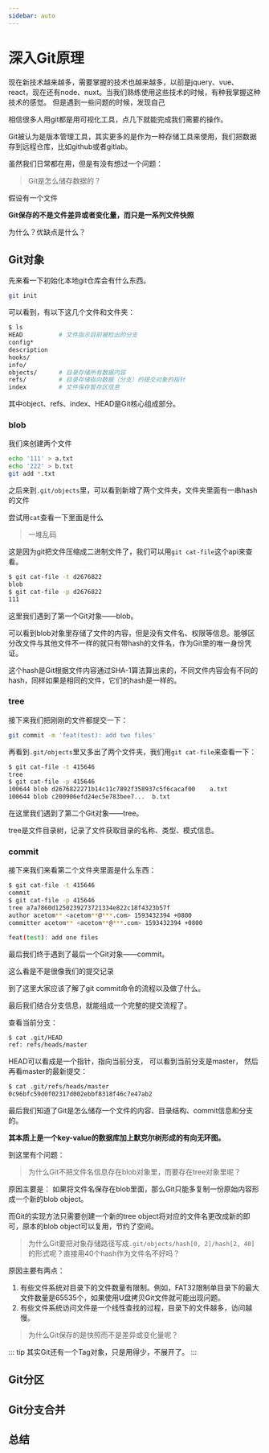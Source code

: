 ```yaml
---
sidebar: auto
---
```

# 深入Git原理

现在新技术越来越多，需要掌握的技术也越来越多，以前是jquery、vue、react，现在还有node、nuxt。当我们熟练使用这些技术的时候，有种我掌握这种技术的感觉。
但是遇到一些问题的时候，发现自己

相信很多人用git都是用可视化工具，点几下就能完成我们需要的操作。

Git被认为是版本管理工具，其实更多的是作为一种存储工具来使用，我们把数据存到远程仓库，比如github或者gitlab。

虽然我们日常都在用，但是有没有想过一个问题：

> Git是怎么储存数据的？

假设有一个文件

**Git保存的不是文件差异或者变化量，而只是一系列文件快照**

为什么？优缺点是什么？

## Git对象
先来看一下初始化本地git仓库会有什么东西。

``` bash
git init
```
可以看到，有以下这几个文件和文件夹：

``` bash
$ ls
HEAD          # 文件指示目前被检出的分支
config*
description
hooks/
info/
objects/      # 目录存储所有数据内容
refs/         # 目录存储指向数据（分支）的提交对象的指针
index         # 文件保存暂存区信息
```

其中object、refs、index、HEAD是Git核心组成部分。

### blob
我们来创建两个文件
```bash
echo '111' > a.txt
echo '222' > b.txt
git add *.txt
```
之后来到`.git/objects`里，可以看到新增了两个文件夹，文件夹里面有一串hash的文件

尝试用`cat`查看一下里面是什么
> 一堆乱码

这是因为git把文件压缩成二进制文件了，我们可以用`git cat-file`这个api来查看。
```bash
$ git cat-file -t d2676822
blob
$ git cat-file -p d2676822
111
```
这里我们遇到了第一个Git对象——blob。

可以看到blob对象里存储了文件的内容，但是没有文件名、权限等信息。能够区分改文件与其他文件不一样的就只有带hash的文件名，作为Git里的唯一身份凭证。

这个hash是Git根据文件内容通过SHA-1算法算出来的，不同文件内容会有不同的hash，同样如果是相同的文件，它们的hash是一样的。

### tree
接下来我们把刚刚的文件都提交一下：
```bash
git commit -m 'feat(test): add two files'
```
再看到`.git/objects`里又多出了两个文件夹，我们用`git cat-file`来查看一下：
```bash
$ git cat-file -t 415646 
tree
$ git cat-file -p 415646
100644 blob d2676822271b14c11c7892f358937c5f6cacaf00    a.txt
100644 blob c200906efd24ec5e783bee7...	b.txt
```
在这里我们遇到了第二个Git对象——tree。

tree是文件目录树，记录了文件获取目录的名称、类型、模式信息。

### commit
接下来我们来看第二个文件夹里面是什么东西：
```bash
$ git cat-file -t 415646 
commit
$ git cat-file -p 415646
tree a7a7860d1250239273721334e822c18f4323b57f
author acetom** <acetom**@***.com> 1593432394 +0800
committer acetom** <acetom**@***.com> 1593432394 +0800

feat(test): add one files
```
最后我们终于遇到了最后一个Git对象——commit。

这么看是不是很像我们的提交记录

到了这里大家应该了解了git commit命令的流程以及做了什么。

最后我们结合分支信息，就能组成一个完整的提交流程了。

查看当前分支：
```bash
$ cat .git/HEAD
ref: refs/heads/master
```
HEAD可以看成是一个指针，指向当前分支，
可以看到当前分支是master，
然后再看master的最新提交：
```bash
$ cat .git/refs/heads/master
0c96bfc59d0f02317d002ebbf8318f46c7e47ab2
```

最后我们知道了Git是怎么储存一个文件的内容、目录结构、commit信息和分支的。

**其本质上是一个key-value的数据库加上默克尔树形成的有向无环图。**

到这里有个问题：
> 为什么Git不把文件名信息存在blob对象里，而要存在tree对象里呢？

原因主要是：
如果将文件名保存在blob里面，那么Git只能多复制一份原始内容形成一个新的blob object。

而Git的实现方法只需要创建一个新的tree object将对应的文件名更改成新的即可，原本的blob object可以复用，节约了空间。


> 为什么Git要把对象存储路径写成`.git/objects/hash[0, 2]/hash[2, 40]`的形式呢？直接用40个hash作为文件名不好吗？

原因主要有两点：
1. 有些文件系统对目录下的文件数量有限制。例如，FAT32限制单目录下的最大文件数量是65535个，如果使用U盘拷贝Git文件就可能出现问题。
2. 有些文件系统访问文件是一个线性查找的过程，目录下的文件越多，访问越慢。

> 为什么Git保存的是快照而不是差异或变化量呢？


::: tip
其实Git还有一个Tag对象，只是用得少，不展开了。
:::

## Git分区

## Git分支合并

## 总结